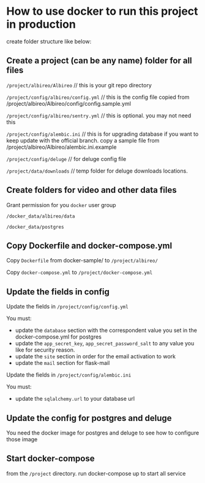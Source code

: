 # How to use docker to run this project in production

create folder structure like below:

## Create a project (can be any name) folder for all files

`/project/albireo/Albireo` // this is your git repo directory

`/project/config/albireo/config.yml` // this is the config file copied from /project/albireo/Albireo/config/config.sample.yml

`/project/config/albireo/sentry.yml` // this is optional. you may not need this

`/project/config/alembic.ini` // this is for upgrading database if you want to keep update with the official branch. copy a sample file from /project/albireo/Albireo/alembic.ini.example

`/project/config/deluge` // for deluge config file

`/project/data/downloads` // temp folder for deluge downloads locations.

## Create folders for video and other data files

Grant permission for you `docker` user group

`/docker_data/albireo/data`

`/docker_data/postgres`

## Copy Dockerfile and docker-compose.yml

Copy `Dockerfile` from docker-sample/ to `/project/albireo/`

Copy `docker-compose.yml` to `/project/docker-compose.yml`

## Update the fields in config

Update the fields in `/project/config/config.yml`

You must:
- update the `database` section with the correspondent value you set in the docker-compose.yml for postgres
- update the `app_secret_key`, `app_secret_password_salt` to any value you like for security reason.
- update the `site` section in order for the email activation to work
- update the `mail` section for flask-mail

Update the fields in `/project/config/alembic.ini`

You must:
- update the `sqlalchemy.url` to your database url

## Update the config for postgres and deluge

You need the docker image for postgres and deluge to see how to configure those image

## Start docker-compose

from the `/project` directory. run docker-compose up to start all service